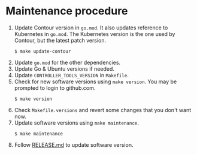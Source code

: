 # Maintenance procedure

1. Update Contour version in `go.mod`.
   It also updates reference to Kubernetes in `go.mod`.
   The Kubernetes version is the one used by Contour, but the latest patch version.
   ```console
   $ make update-contour
   ```
2. Update `go.mod` for the other dependencies.
3. Update Go & Ubuntu versions if needed.
4. Update `CONTROLLER_TOOLS_VERSION` in `Makefile`.  
5. Check for new software versions using `make version`. You may be prompted to login to github.com.
   ```console
   $ make version
   ```
6. Check `Makefile.versions` and revert some changes that you don't want now.
7. Update software versions using `make maintenance`.
   ```console
   $ make maintenance
   ```
8. Follow [RELEASE.md](/RELEASE.md) to update software version.
